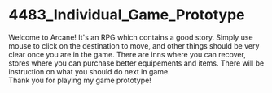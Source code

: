 # 4483_Individual_Game_Prototype
Welcome to Arcane!
It's an RPG which contains a good story.
Simply use mouse to click on the destination to move, and other things should be very clear once you are in the game.
There are inns where you can recover, stores where you can purchase better equipements and items. 
There will be instruction on what you should do next in game.  
Thank you for playing my game prototype! 
